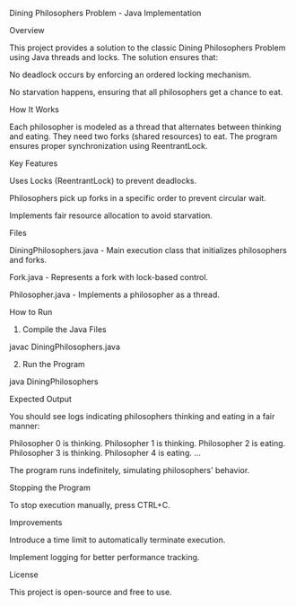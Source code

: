 Dining Philosophers Problem - Java Implementation

Overview

This project provides a solution to the classic Dining Philosophers Problem using Java threads and locks. The solution ensures that:

No deadlock occurs by enforcing an ordered locking mechanism.

No starvation happens, ensuring that all philosophers get a chance to eat.

How It Works

Each philosopher is modeled as a thread that alternates between thinking and eating. They need two forks (shared resources) to eat. The program ensures proper synchronization using ReentrantLock.

Key Features

Uses Locks (ReentrantLock) to prevent deadlocks.

Philosophers pick up forks in a specific order to prevent circular wait.

Implements fair resource allocation to avoid starvation.

Files

DiningPhilosophers.java - Main execution class that initializes philosophers and forks.

Fork.java - Represents a fork with lock-based control.

Philosopher.java - Implements a philosopher as a thread.

How to Run

1. Compile the Java Files

javac DiningPhilosophers.java

2. Run the Program

java DiningPhilosophers

Expected Output

You should see logs indicating philosophers thinking and eating in a fair manner:

Philosopher 0 is thinking.
Philosopher 1 is thinking.
Philosopher 2 is eating.
Philosopher 3 is thinking.
Philosopher 4 is eating.
...

The program runs indefinitely, simulating philosophers' behavior.

Stopping the Program

To stop execution manually, press CTRL+C.

Improvements

Introduce a time limit to automatically terminate execution.

Implement logging for better performance tracking.

License

This project is open-source and free to use.
